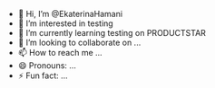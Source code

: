 - 👋 Hi, I’m @EkaterinaHamani
- 👀 I’m interested in testing
- 🌱 I’m currently learning testing on PRODUCTSTAR
- 💞️ I’m looking to collaborate on ...
- 📫 How to reach me ...
- 😄 Pronouns: ...
- ⚡ Fun fact: ...

<!---
EkaterinaHamani/EkaterinaHamani is a ✨ special ✨ repository because its `README.md` (this file) appears on your GitHub profile.
You can click the Preview link to take a look at your changes.
--->

